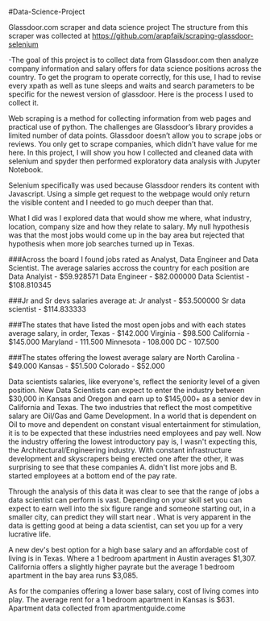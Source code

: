#Data-Science-Project

Glassdoor.com scraper and data science project
The structure from this scraper was collected at https://github.com/arapfaik/scraping-glassdoor-selenium

-The goal of this project is to collect data from Glassdoor.com then analyze company information and salary offers for data science positions across the country. To get the program to operate correctly, for this use, I had to revise every xpath as well as tune sleeps and waits and search parameters to be specific for the newest version of glassdoor. Here is the process I used to collect it.

 Web scraping is a method for collecting information from web pages and practical use of python. The challenges are Glassdoor’s library provides a limited number of data points. Glassdoor doesn’t allow you to scrape jobs or reviews. You only get to scrape companies, which didn't have value for me here. In this project, I will show you how I collected and cleaned data with selenium and spyder then performed exploratory data analysis with Jupyter Notebook.

Selenium specifically was used because Glassdoor renders its content with Javascript. Using a simple get request to the webpage would only return the visible content and I needed to go much deeper than that.

What I did was I explored data that would show me where, what industry, location, company size and how they relate to salary. My null hypothesis was that the most jobs would come up in the bay area but rejected that hypothesis when more job searches turned up in Texas. 

###Across the board I found jobs rated as Analyst, Data Engineer and Data Scientist. The average salaries accross the country for each position are 
Data Analyist - $59.928571
Data Engineer - $82.000000
Data Scientist - $108.810345

###Jr and Sr devs salaries average at:
Jr analyst - $53.500000
Sr data scientist - $114.833333


###The states that have listed the most open jobs and with each states average salary, in order,
Texas - $142.000
Virginia - $98.500
California - $145.000
Maryland - 111.500
Minnesota - 108.000
DC - 107.500

###The states offering the lowest average salary are
North Carolina - $49.000
Kansas - $51.500
Colorado - $52.000


 Data scientists salaries, like everyone's, reflect the seniority level of a given position. New Data Scientists can expect to enter the industry between $30,000 in Kansas and Oregon and earn up to $145,000+ as a senior dev in California and Texas. The two industries that reflect the most competitive salary are Oil/Gas and Game Development. In a world that is dependent on Oil to move and dependent on constant visual entertainment for stimulation, it is to be expected that these industries need employees and pay well. Now the industry offering the lowest introductory pay is, I wasn't expecting this, the Architectural/Engineering industry. With constant infrastructure development and skyscrapers being erected one after the other, it was surprising to see that these companies A. didn't list more jobs and B. started employees at a bottom end of the pay rate. 
 
  Through the analysis of this data it was clear to see that the range of jobs a data scientist can perform is vast. Depending on your skill set you can expect to earn well into the six figure range and someone starting out, in a smaller city, can predict they will start near . What is very apparent in the data is getting good at being a data scientist, can set you up for a very lucrative life. 
  
  A new dev's best option for a high base salary and an affordable cost of living is in Texas. Where a 1 bedroom apartment in Austin averages $1,307.
  California offers a slightly higher payrate but the average 1 bedroom apartment in the bay area runs $3,085.

As for the companies offering a lower base salary, cost of living comes into play. The average rent for a 1 bedroom apartment in Kansas is $631.
Apartment data collected from apartmentguide.come
